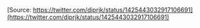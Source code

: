 [Source: https://twitter.com/diprjk/status/1425443032917106691](https://twitter.com/diprjk/status/1425443032917106691)